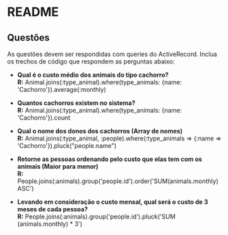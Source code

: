 # README

## Questões
As questões devem ser respondidas com queries do ActiveRecord. Inclua os trechos de código que respondem as perguntas abaixo:


* **Qual é o custo médio dos animais do tipo cachorro?**\
 **R:** Animal.joins(:type_animal).where(type_animals: {name: 'Cachorro'}).average(:monthly)

* **Quantos cachorros existem no sistema?**\
 **R:** Animal.joins(:type_animal).where(type_animals: {name: 'Cachorro'}).count

* **Qual o nome dos donos dos cachorros (Array de nomes)**\
 **R:** Animal.joins(:type_animal, :people).where(:type_animals => {:name => 'Cachorro'}).pluck("people.name")

* **Retorne as pessoas ordenando pelo custo que elas tem com os animais (Maior para menor)**\
 **R:** People.joins(:animals).group('people.id').order('SUM(animals.monthly) ASC')

* **Levando em consideração o custo mensal, qual será o custo de 3 meses de cada pessoa?**\
 **R:** People.joins(:animals).group('people.id').pluck('SUM (animals.monthly) * 3')
